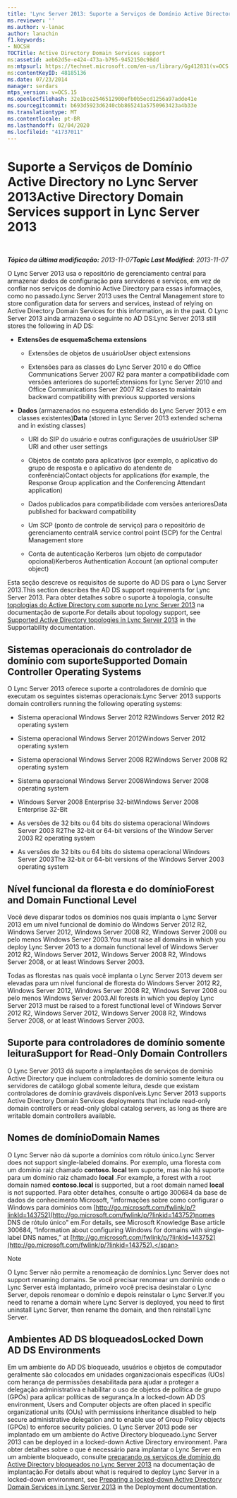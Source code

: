 ```yaml
---
title: 'Lync Server 2013: Suporte a Serviços de Domínio Active Directory'
ms.reviewer: ''
ms.author: v-lanac
author: lanachin
f1.keywords:
- NOCSH
TOCTitle: Active Directory Domain Services support
ms:assetid: aeb62d5e-e424-473a-b795-9452150c98dd
ms:mtpsurl: https://technet.microsoft.com/en-us/library/Gg412831(v=OCS.15)
ms:contentKeyID: 48185136
ms.date: 07/23/2014
manager: serdars
mtps_version: v=OCS.15
ms.openlocfilehash: 32e1bce2546512900efb0b5ecd1256a97adde41e
ms.sourcegitcommit: b693d5923d6240cbb865241a5750963423a4b33e
ms.translationtype: MT
ms.contentlocale: pt-BR
ms.lasthandoff: 02/04/2020
ms.locfileid: "41737011"
---
```

<div data-xmlns="http://www.w3.org/1999/xhtml">

<div class="topic" data-xmlns="http://www.w3.org/1999/xhtml" data-msxsl="urn:schemas-microsoft-com:xslt" data-cs="http://msdn.microsoft.com/en-us/">

<div data-asp="http://msdn2.microsoft.com/asp">

# <a name="active-directory-domain-services-support-in-lync-server-2013"></a><span data-ttu-id="327e8-102">Suporte a Serviços de Domínio Active Directory no Lync Server 2013</span><span class="sxs-lookup"><span data-stu-id="327e8-102">Active Directory Domain Services support in Lync Server 2013</span></span>

</div>

<div id="mainSection">

<div id="mainBody">

<span> </span>

<span data-ttu-id="327e8-103">_**Tópico da última modificação:** 2013-11-07_</span><span class="sxs-lookup"><span data-stu-id="327e8-103">_**Topic Last Modified:** 2013-11-07_</span></span>

<span data-ttu-id="327e8-104">O Lync Server 2013 usa o repositório de gerenciamento central para armazenar dados de configuração para servidores e serviços, em vez de confiar nos serviços de domínio Active Directory para essas informações, como no passado.</span><span class="sxs-lookup"><span data-stu-id="327e8-104">Lync Server 2013 uses the Central Management store to store configuration data for servers and services, instead of relying on Active Directory Domain Services for this information, as in the past.</span></span> <span data-ttu-id="327e8-105">O Lync Server 2013 ainda armazena o seguinte no AD DS:</span><span class="sxs-lookup"><span data-stu-id="327e8-105">Lync Server 2013 still stores the following in AD DS:</span></span>

  - <span data-ttu-id="327e8-106">**Extensões de esquema**</span><span class="sxs-lookup"><span data-stu-id="327e8-106">**Schema extensions**</span></span>
    
      - <span data-ttu-id="327e8-107">Extensões de objetos de usuário</span><span class="sxs-lookup"><span data-stu-id="327e8-107">User object extensions</span></span>
    
      - <span data-ttu-id="327e8-108">Extensões para as classes do Lync Server 2010 e do Office Communications Server 2007 R2 para manter a compatibilidade com versões anteriores do suporte</span><span class="sxs-lookup"><span data-stu-id="327e8-108">Extensions for Lync Server 2010 and Office Communications Server 2007 R2 classes to maintain backward compatibility with previous supported versions</span></span>

  - <span data-ttu-id="327e8-109">**Dados** (armazenados no esquema estendido do Lync Server 2013 e em classes existentes)</span><span class="sxs-lookup"><span data-stu-id="327e8-109">**Data** (stored in Lync Server 2013 extended schema and in existing classes)</span></span>
    
      - <span data-ttu-id="327e8-110">URI do SIP do usuário e outras configurações de usuário</span><span class="sxs-lookup"><span data-stu-id="327e8-110">User SIP URI and other user settings</span></span>
    
      - <span data-ttu-id="327e8-111">Objetos de contato para aplicativos (por exemplo, o aplicativo do grupo de resposta e o aplicativo do atendente de conferência)</span><span class="sxs-lookup"><span data-stu-id="327e8-111">Contact objects for applications (for example, the Response Group application and the Conferencing Attendant application)</span></span>
    
      - <span data-ttu-id="327e8-112">Dados publicados para compatibilidade com versões anteriores</span><span class="sxs-lookup"><span data-stu-id="327e8-112">Data published for backward compatibility</span></span>
    
      - <span data-ttu-id="327e8-113">Um SCP (ponto de controle de serviço) para o repositório de gerenciamento central</span><span class="sxs-lookup"><span data-stu-id="327e8-113">A service control point (SCP) for the Central Management store</span></span>
    
      - <span data-ttu-id="327e8-114">Conta de autenticação Kerberos (um objeto de computador opcional)</span><span class="sxs-lookup"><span data-stu-id="327e8-114">Kerberos Authentication Account (an optional computer object)</span></span>

<span data-ttu-id="327e8-115">Esta seção descreve os requisitos de suporte do AD DS para o Lync Server 2013.</span><span class="sxs-lookup"><span data-stu-id="327e8-115">This section describes the AD DS support requirements for Lync Server 2013.</span></span> <span data-ttu-id="327e8-116">Para obter detalhes sobre o suporte à topologia, consulte [topologias do Active Directory com suporte no Lync Server 2013](lync-server-2013-supported-active-directory-topologies.md) na documentação de suporte.</span><span class="sxs-lookup"><span data-stu-id="327e8-116">For details about topology support, see [Supported Active Directory topologies in Lync Server 2013](lync-server-2013-supported-active-directory-topologies.md) in the Supportability documentation.</span></span>

<div>

## <a name="supported-domain-controller-operating-systems"></a><span data-ttu-id="327e8-117">Sistemas operacionais do controlador de domínio com suporte</span><span class="sxs-lookup"><span data-stu-id="327e8-117">Supported Domain Controller Operating Systems</span></span>

<span data-ttu-id="327e8-118">O Lync Server 2013 oferece suporte a controladores de domínio que executam os seguintes sistemas operacionais:</span><span class="sxs-lookup"><span data-stu-id="327e8-118">Lync Server 2013 supports domain controllers running the following operating systems:</span></span>

  - <span data-ttu-id="327e8-119">Sistema operacional Windows Server 2012 R2</span><span class="sxs-lookup"><span data-stu-id="327e8-119">Windows Server 2012 R2 operating system</span></span>

  - <span data-ttu-id="327e8-120">Sistema operacional Windows Server 2012</span><span class="sxs-lookup"><span data-stu-id="327e8-120">Windows Server 2012 operating system</span></span>

  - <span data-ttu-id="327e8-121">Sistema operacional Windows Server 2008 R2</span><span class="sxs-lookup"><span data-stu-id="327e8-121">Windows Server 2008 R2 operating system</span></span>

  - <span data-ttu-id="327e8-122">Sistema operacional Windows Server 2008</span><span class="sxs-lookup"><span data-stu-id="327e8-122">Windows Server 2008 operating system</span></span>

  - <span data-ttu-id="327e8-123">Windows Server 2008 Enterprise 32-bit</span><span class="sxs-lookup"><span data-stu-id="327e8-123">Windows Server 2008 Enterprise 32-Bit</span></span>

  - <span data-ttu-id="327e8-124">As versões de 32 bits ou 64 bits do sistema operacional Windows Server 2003 R2</span><span class="sxs-lookup"><span data-stu-id="327e8-124">The 32-bit or 64-bit versions of the Window Server 2003 R2 operating system</span></span>

  - <span data-ttu-id="327e8-125">As versões de 32 bits ou 64 bits do sistema operacional Windows Server 2003</span><span class="sxs-lookup"><span data-stu-id="327e8-125">The 32-bit or 64-bit versions of the Windows Server 2003 operating system</span></span>

</div>

<div>

## <a name="forest-and-domain-functional-level"></a><span data-ttu-id="327e8-126">Nível funcional da floresta e do domínio</span><span class="sxs-lookup"><span data-stu-id="327e8-126">Forest and Domain Functional Level</span></span>

<span data-ttu-id="327e8-127">Você deve disparar todos os domínios nos quais implanta o Lync Server 2013 em um nível funcional de domínio do Windows Server 2012 R2, Windows Server 2012, Windows Server 2008 R2, Windows Server 2008 ou pelo menos Windows Server 2003.</span><span class="sxs-lookup"><span data-stu-id="327e8-127">You must raise all domains in which you deploy Lync Server 2013 to a domain functional level of Windows Server 2012 R2, Windows Server 2012, Windows Server 2008 R2, Windows Server 2008, or at least Windows Server 2003.</span></span>

<span data-ttu-id="327e8-128">Todas as florestas nas quais você implanta o Lync Server 2013 devem ser elevadas para um nível funcional de floresta do Windows Server 2012 R2, Windows Server 2012, Windows Server 2008 R2, Windows Server 2008 ou pelo menos Windows Server 2003.</span><span class="sxs-lookup"><span data-stu-id="327e8-128">All forests in which you deploy Lync Server 2013 must be raised to a forest functional level of Windows Server 2012 R2, Windows Server 2012, Windows Server 2008 R2, Windows Server 2008, or at least Windows Server 2003.</span></span>

</div>

<div>

## <a name="support-for-read-only-domain-controllers"></a><span data-ttu-id="327e8-129">Suporte para controladores de domínio somente leitura</span><span class="sxs-lookup"><span data-stu-id="327e8-129">Support for Read-Only Domain Controllers</span></span>

<span data-ttu-id="327e8-130">O Lync Server 2013 dá suporte a implantações de serviços de domínio Active Directory que incluem controladores de domínio somente leitura ou servidores de catálogo global somente leitura, desde que existam controladores de domínio graváveis disponíveis.</span><span class="sxs-lookup"><span data-stu-id="327e8-130">Lync Server 2013 supports Active Directory Domain Services deployments that include read-only domain controllers or read-only global catalog servers, as long as there are writable domain controllers available.</span></span>

</div>

<div>

## <a name="domain-names"></a><span data-ttu-id="327e8-131">Nomes de domínio</span><span class="sxs-lookup"><span data-stu-id="327e8-131">Domain Names</span></span>

<span data-ttu-id="327e8-132">O Lync Server não dá suporte a domínios com rótulo único.</span><span class="sxs-lookup"><span data-stu-id="327e8-132">Lync Server does not support single-labeled domains.</span></span> <span data-ttu-id="327e8-133">Por exemplo, uma floresta com um domínio raiz chamado **contoso. local** tem suporte, mas não há suporte para um domínio raiz chamado **local** .</span><span class="sxs-lookup"><span data-stu-id="327e8-133">For example, a forest with a root domain named **contoso.local** is supported, but a root domain named **local** is not supported.</span></span> <span data-ttu-id="327e8-134">Para obter detalhes, consulte o artigo 300684 da base de dados de conhecimento Microsoft, "informações sobre como configurar o Windows para domínios com [http://go.microsoft.com/fwlink/p/?linkId=143752](http://go.microsoft.com/fwlink/p/?linkid=143752)nomes DNS de rótulo único" em.</span><span class="sxs-lookup"><span data-stu-id="327e8-134">For details, see Microsoft Knowledge Base article 300684, “Information about configuring Windows for domains with single-label DNS names,” at [http://go.microsoft.com/fwlink/p/?linkId=143752](http://go.microsoft.com/fwlink/p/?linkid=143752).</span></span>

<div>


> [!NOTE]  
> <span data-ttu-id="327e8-135">O Lync Server não permite a renomeação de domínios.</span><span class="sxs-lookup"><span data-stu-id="327e8-135">Lync Server does not support renaming domains.</span></span> <span data-ttu-id="327e8-136">Se você precisar renomear um domínio onde o Lync Server está implantado, primeiro você precisa desinstalar o Lync Server, depois renomear o domínio e depois reinstalar o Lync Server.</span><span class="sxs-lookup"><span data-stu-id="327e8-136">If you need to rename a domain where Lync Server is deployed, you need to first uninstall Lync Server, then rename the domain, and then reinstall Lync Server.</span></span>



</div>

</div>

<div>

## <a name="locked-down-adds-environments"></a><span data-ttu-id="327e8-137">Ambientes AD DS bloqueados</span><span class="sxs-lookup"><span data-stu-id="327e8-137">Locked Down AD DS Environments</span></span>

<span data-ttu-id="327e8-138">Em um ambiente do AD DS bloqueado, usuários e objetos de computador geralmente são colocados em unidades organizacionais específicas (UOs) com herança de permissões desabilitada para ajudar a proteger a delegação administrativa e habilitar o uso de objetos de política de grupo (GPOs) para aplicar políticas de segurança.</span><span class="sxs-lookup"><span data-stu-id="327e8-138">In a locked-down AD DS environment, Users and Computer objects are often placed in specific organizational units (OUs) with permissions inheritance disabled to help secure administrative delegation and to enable use of Group Policy objects (GPOs) to enforce security policies.</span></span> <span data-ttu-id="327e8-139">O Lync Server 2013 pode ser implantado em um ambiente do Active Directory bloqueado.</span><span class="sxs-lookup"><span data-stu-id="327e8-139">Lync Server 2013 can be deployed in a locked-down Active Directory environment.</span></span> <span data-ttu-id="327e8-140">Para obter detalhes sobre o que é necessário para implantar o Lync Server em um ambiente bloqueado, consulte [preparando os serviços de domínio do Active Directory bloqueados no Lync Server 2013](lync-server-2013-preparing-a-locked-down-active-directory-domain-services.md) na documentação de implantação.</span><span class="sxs-lookup"><span data-stu-id="327e8-140">For details about what is required to deploy Lync Server in a locked-down environment, see [Preparing a locked-down Active Directory Domain Services in Lync Server 2013](lync-server-2013-preparing-a-locked-down-active-directory-domain-services.md) in the Deployment documentation.</span></span>

</div>

</div>

<span> </span>

</div>

</div>

</div>

